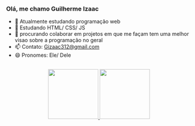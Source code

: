 ### Olá, me chamo Guilherme Izaac


- 🔭 Atualmente estudando programação web
- 🌱 Estudando HTML/ CSS/ JS
- 👯 procurando colaborar em projetos em que me façam tem uma melhor visao sobre a programação no geral
- 📫 Contato: Gizaac312@gmail.com
- 😄 Pronomes: Ele/ Dele

##
<div align="center">
  <a href="https://github.com/guizaac">
  <img height="136em" src="https://github-readme-stats.vercel.app/api?username=guizaac&show_icons=true&theme=dracula&include_all_commits=true&count_private=true"/>
  <img height="136em" src="https://github-readme-stats.vercel.app/api/top-langs/?username=guizaac&layout=compact&langs_count=7&theme=dracula"/>
</div>
  
  ##
